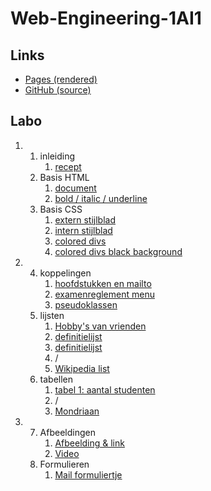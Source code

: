 # Web-Engineering-1AI1

## Links

- [Pages (rendered)](https://landervanlaer.github.io/Web-Engineering-1AI1/)
- [GitHub (source)](https://github.com/LanderVanlaer/Web-Engineering-1AI1/)

## Labo

<ol type="1" start="1">
    <li>
        <ol type="1" start="1">
            <li> inleiding
                <ol type="1" start="1">
                    <li><a href="https://landervanlaer.github.io/Web-Engineering-1AI1/src/labo/1/1/1/">recept</a></li>
                </ol>
            </li>
            <li> Basis HTML
                <ol type="1" start="1">
                    <li><a href="https://landervanlaer.github.io/Web-Engineering-1AI1/src/labo/1/2/1/">document</a></li>
                    <li><a href="https://landervanlaer.github.io/Web-Engineering-1AI1/src/labo/1/2/2/">bold / italic / underline</a></li>
                </ol>
            </li>
            <li> Basis CSS
                <ol type="1" start="1">
                    <li><a href="https://landervanlaer.github.io/Web-Engineering-1AI1/src/labo/1/3/1/">extern stijlblad</a></li>
                    <li><a href="https://landervanlaer.github.io/Web-Engineering-1AI1/src/labo/1/3/2/">intern stijlblad</a></li>
                    <li><a href="https://landervanlaer.github.io/Web-Engineering-1AI1/src/labo/1/3/3/">colored divs</a></li>
                    <li><a href="https://landervanlaer.github.io/Web-Engineering-1AI1/src/labo/1/3/4/">colored divs black background</a></li>
                </ol>
            </li>
        </ol>
    </li>
    <li>
        <ol type="1" start="4">
            <li> koppelingen
                <ol type="1" start="1">
                    <li><a href="https://landervanlaer.github.io/Web-Engineering-1AI1/src/labo/2/4/1/">hoofdstukken en mailto</a></li>
                    <li><a href="https://landervanlaer.github.io/Web-Engineering-1AI1/src/labo/2/4/2/">examenreglement menu</a></li>
                    <li><a href="https://landervanlaer.github.io/Web-Engineering-1AI1/src/labo/2/4/3/">pseudoklassen</a></li>
                </ol>
            </li>
            <li> lijsten
                <ol type="1" start="1">
                    <li><a href="https://landervanlaer.github.io/Web-Engineering-1AI1/src/labo/2/5/1/">Hobby's van vrienden</a></li>
                    <li><a href="https://landervanlaer.github.io/Web-Engineering-1AI1/src/labo/2/5/2/">definitielijst</a></li>
                    <li><a href="https://landervanlaer.github.io/Web-Engineering-1AI1/src/labo/2/5/3/">definitielijst</a></li>
                    <li>/</li>
                    <li><a href="https://landervanlaer.github.io/Web-Engineering-1AI1/src/labo/2/5/5/">Wikipedia list</a></li>
                </ol>
            </li>
            <li> tabellen
                <ol type="1" start="1">
                    <li><a href="https://landervanlaer.github.io/Web-Engineering-1AI1/src/labo/2/6/1/">tabel 1: aantal studenten</a></li>
                    <li>/</li>
                    <li><a href="https://landervanlaer.github.io/Web-Engineering-1AI1/src/labo/2/6/3/">Mondriaan</a></li>
                </ol>
            </li>
        </ol>
    </li>
    <li>
        <ol type="1" start="7">
            <li> Afbeeldingen
                <ol type="1" start="1">
                    <li><a href="https://landervanlaer.github.io/Web-Engineering-1AI1/src/labo/3/7/1/">Afbeelding & link</a></li>
                    <li><a href="https://landervanlaer.github.io/Web-Engineering-1AI1/src/labo/3/7/2/">Video</a></li>
                </ol>
            </li>
            <li> Formulieren
                <ol type="1" start="1">
                    <li><a href="https://landervanlaer.github.io/Web-Engineering-1AI1/src/labo/3/8/1/">Mail formuliertje</a></li>
                </ol>
            </li>
        </ol>
    </li>
</ol>

